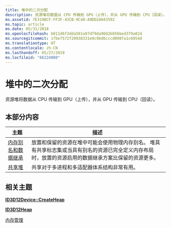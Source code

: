 ```yaml
---
title: 堆中的二次分配
description: 资源堆将数据从 CPU 传输到 GPU（上传），并从 GPU 传输到 CPU（回读）。
ms.assetid: 7E319BCF-FF3F-43CB-9C48-A9DD2A043592
ms.topic: article
ms.date: 05/31/2018
ms.openlocfilehash: b011d6f3dda501e87df9da90d2b856bed379a824
ms.sourcegitcommit: 1fbe7572f20938331e9c9bd6cccd098fa1c6054d
ms.translationtype: HT
ms.contentlocale: zh-CN
ms.lasthandoff: 05/27/2019
ms.locfileid: "66224080"
---
```

# <a name="suballocation-within-heaps"></a>堆中的二次分配

资源堆将数据从 CPU 传输到 GPU（上传），并从 GPU 传输到 CPU（回读）。

## <a name="in-this-section"></a>本部分内容



| 主题                                                                                       | 描述                                                                                                                                                                                                                                                              |
|---------------------------------------------------------------------------------------------|--------------------------------------------------------------------------------------------------------------------------------------------------------------------------------------------------------------------------------------------------------------------------|
| [内存别名和数据继承](memory-aliasing-and-data-inheritance.md)<br/> | 放置和保留的资源在堆中可能会使用物理内存别名。 堆具有共享标志集或当具有别名的资源已完全定义内存布局时，放置的资源启用的数据继承方案比保留的资源更多。 <br/> |
| [共享堆](shared-heaps.md)<br/>                                                 | 共享对于多进程和多适配器体系结构非常有用。<br/>                                                                                                                                                                                          |



 

## <a name="related-topics"></a>相关主题

<dl> <dt>

[**ID3D12Device::CreateHeap**](/windows/desktop/api/D3D12/nf-d3d12-id3d12device-createheap)
</dt> <dt>

[**ID3D12Heap**](/windows/desktop/api/D3D12/nn-d3d12-id3d12heap)
</dt> <dt>

[内存管理](memory-management.md)
</dt> </dl>

 

 





